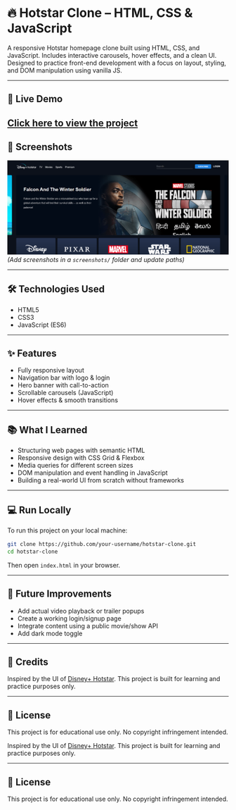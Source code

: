 # 🔥 Hotstar Clone – HTML, CSS & JavaScript

A responsive Hotstar homepage clone built using HTML, CSS, and JavaScript. Includes interactive carousels, hover effects, and a clean UI. Designed to practice front-end development with a focus on layout, styling, and DOM manipulation using vanilla JS.

---

## 🔗 Live Demo

[Click here to view the project](https://github.com/Nishu002/HOTSTAR_CLONE)  
---

## 📸 Screenshots

![Homepage](./screenshots/homepage.png)  
*(Add screenshots in a `screenshots/` folder and update paths)*

---

## 🛠️ Technologies Used

- HTML5  
- CSS3  
- JavaScript (ES6)  

---

## ✨ Features

- Fully responsive layout  
- Navigation bar with logo & login  
- Hero banner with call-to-action  
- Scrollable carousels (JavaScript)  
- Hover effects & smooth transitions  

---

## 📚 What I Learned

- Structuring web pages with semantic HTML  
- Responsive design with CSS Grid & Flexbox  
- Media queries for different screen sizes  
- DOM manipulation and event handling in JavaScript  
- Building a real-world UI from scratch without frameworks  

---

## 💻 Run Locally

To run this project on your local machine:

```bash
git clone https://github.com/your-username/hotstar-clone.git
cd hotstar-clone
```

Then open `index.html` in your browser.

---

## 🔧 Future Improvements

- Add actual video playback or trailer popups  
- Create a working login/signup page  
- Integrate content using a public movie/show API  
- Add dark mode toggle  

---

## 🙏 Credits

Inspired by the UI of [Disney+ Hotstar](https://www.hotstar.com/). This project is built for learning and practice purposes only.

---

## 📄 License

This project is for educational use only. No copyright infringement intended.

Inspired by the UI of [Disney+ Hotstar](https://www.hotstar.com/). This project is built for learning and practice purposes only.

---

## 📄 License

This project is for educational use only. No copyright infringement intended.
